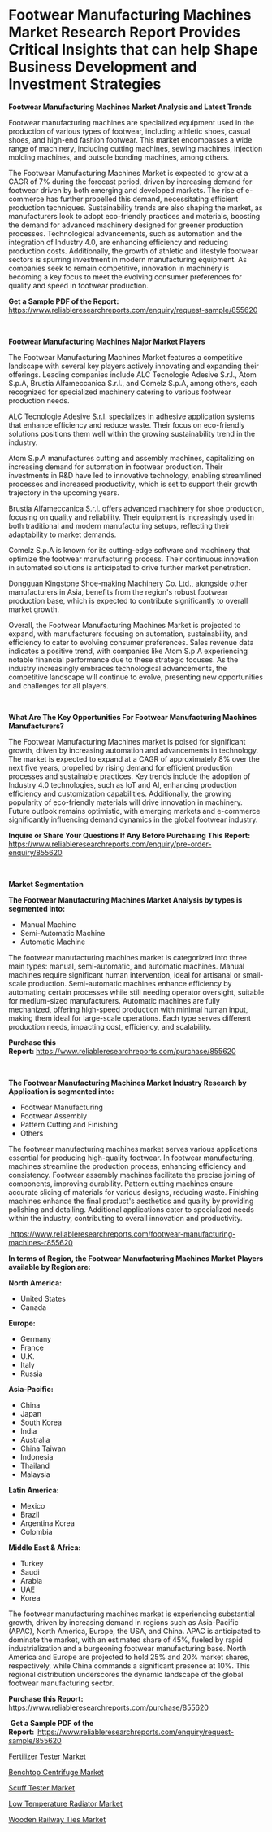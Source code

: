<p><h1>Footwear Manufacturing Machines Market Research Report Provides Critical Insights that can help Shape Business Development and Investment Strategies</h1></p><p><strong>Footwear Manufacturing Machines Market Analysis and Latest Trends</strong></p>
<p><p>Footwear manufacturing machines are specialized equipment used in the production of various types of footwear, including athletic shoes, casual shoes, and high-end fashion footwear. This market encompasses a wide range of machinery, including cutting machines, sewing machines, injection molding machines, and outsole bonding machines, among others. </p><p>The Footwear Manufacturing Machines Market is expected to grow at a CAGR of 7% during the forecast period, driven by increasing demand for footwear driven by both emerging and developed markets. The rise of e-commerce has further propelled this demand, necessitating efficient production techniques. Sustainability trends are also shaping the market, as manufacturers look to adopt eco-friendly practices and materials, boosting the demand for advanced machinery designed for greener production processes. Technological advancements, such as automation and the integration of Industry 4.0, are enhancing efficiency and reducing production costs. Additionally, the growth of athletic and lifestyle footwear sectors is spurring investment in modern manufacturing equipment. As companies seek to remain competitive, innovation in machinery is becoming a key focus to meet the evolving consumer preferences for quality and speed in footwear production.</p></p>
<p><strong>Get a Sample PDF of the Report:&nbsp;</strong> <a href="https://www.reliableresearchreports.com/enquiry/request-sample/855620?utm_campaign=36&utm_medium=2&utm_source=Github&utm_content=ia&utm_term=17022025&utm_id=footwear-manufacturing-machines">https://www.reliableresearchreports.com/enquiry/request-sample/855620</a></p>
<p>&nbsp;</p>
<p><strong>Footwear Manufacturing Machines Major Market Players</strong></p>
<p><p>The Footwear Manufacturing Machines Market features a competitive landscape with several key players actively innovating and expanding their offerings. Leading companies include ALC Tecnologie Adesive S.r.l., Atom S.p.A, Brustia Alfameccanica S.r.l., and Comelz S.p.A, among others, each recognized for specialized machinery catering to various footwear production needs.</p><p>ALC Tecnologie Adesive S.r.l. specializes in adhesive application systems that enhance efficiency and reduce waste. Their focus on eco-friendly solutions positions them well within the growing sustainability trend in the industry. </p><p>Atom S.p.A manufactures cutting and assembly machines, capitalizing on increasing demand for automation in footwear production. Their investments in R&D have led to innovative technology, enabling streamlined processes and increased productivity, which is set to support their growth trajectory in the upcoming years.</p><p>Brustia Alfameccanica S.r.l. offers advanced machinery for shoe production, focusing on quality and reliability. Their equipment is increasingly used in both traditional and modern manufacturing setups, reflecting their adaptability to market demands.</p><p>Comelz S.p.A is known for its cutting-edge software and machinery that optimize the footwear manufacturing process. Their continuous innovation in automated solutions is anticipated to drive further market penetration.</p><p>Dongguan Kingstone Shoe-making Machinery Co. Ltd., alongside other manufacturers in Asia, benefits from the region's robust footwear production base, which is expected to contribute significantly to overall market growth.</p><p>Overall, the Footwear Manufacturing Machines Market is projected to expand, with manufacturers focusing on automation, sustainability, and efficiency to cater to evolving consumer preferences. Sales revenue data indicates a positive trend, with companies like Atom S.p.A experiencing notable financial performance due to these strategic focuses. As the industry increasingly embraces technological advancements, the competitive landscape will continue to evolve, presenting new opportunities and challenges for all players.</p></p>
<p>&nbsp;</p>
<p><strong>What Are The Key Opportunities For Footwear Manufacturing Machines Manufacturers?</strong></p>
<p><p>The Footwear Manufacturing Machines market is poised for significant growth, driven by increasing automation and advancements in technology. The market is expected to expand at a CAGR of approximately 8% over the next five years, propelled by rising demand for efficient production processes and sustainable practices. Key trends include the adoption of Industry 4.0 technologies, such as IoT and AI, enhancing production efficiency and customization capabilities. Additionally, the growing popularity of eco-friendly materials will drive innovation in machinery. Future outlook remains optimistic, with emerging markets and e-commerce significantly influencing demand dynamics in the global footwear industry.</p></p>
<p><strong>Inquire or Share Your Questions If Any Before Purchasing This Report:</strong> <a href="https://www.reliableresearchreports.com/enquiry/pre-order-enquiry/855620?utm_campaign=36&utm_medium=2&utm_source=Github&utm_content=ia&utm_term=17022025&utm_id=footwear-manufacturing-machines">https://www.reliableresearchreports.com/enquiry/pre-order-enquiry/855620</a></p>
<p>&nbsp;</p>
<p><strong>Market Segmentation</strong></p>
<p><strong>The Footwear Manufacturing Machines Market Analysis by types is segmented into:</strong></p>
<p><ul><li>Manual Machine</li><li>Semi-Automatic Machine</li><li>Automatic Machine</li></ul></p>
<p><p>The footwear manufacturing machines market is categorized into three main types: manual, semi-automatic, and automatic machines. Manual machines require significant human intervention, ideal for artisanal or small-scale production. Semi-automatic machines enhance efficiency by automating certain processes while still needing operator oversight, suitable for medium-sized manufacturers. Automatic machines are fully mechanized, offering high-speed production with minimal human input, making them ideal for large-scale operations. Each type serves different production needs, impacting cost, efficiency, and scalability.</p></p>
<p><strong>Purchase this Report:&nbsp;</strong><a href="https://www.reliableresearchreports.com/purchase/855620?utm_campaign=36&utm_medium=2&utm_source=Github&utm_content=ia&utm_term=17022025&utm_id=footwear-manufacturing-machines">https://www.reliableresearchreports.com/purchase/855620</a></p>
<p>&nbsp;</p>
<p><strong>The Footwear Manufacturing Machines Market Industry Research by Application is segmented into:</strong></p>
<p><ul><li>Footwear Manufacturing</li><li>Footwear Assembly</li><li>Pattern Cutting and Finishing</li><li>Others</li></ul></p>
<p><p>The footwear manufacturing machines market serves various applications essential for producing high-quality footwear. In footwear manufacturing, machines streamline the production process, enhancing efficiency and consistency. Footwear assembly machines facilitate the precise joining of components, improving durability. Pattern cutting machines ensure accurate slicing of materials for various designs, reducing waste. Finishing machines enhance the final product's aesthetics and quality by providing polishing and detailing. Additional applications cater to specialized needs within the industry, contributing to overall innovation and productivity.</p></p>
<p><a href="https://www.reliableresearchreports.com/footwear-manufacturing-machines-r855620?utm_campaign=36&utm_medium=2&utm_source=Github&utm_content=ia&utm_term=17022025&utm_id=footwear-manufacturing-machines">&nbsp;https://www.reliableresearchreports.com/footwear-manufacturing-machines-r855620</a></p>
<p><strong>In terms of Region, the Footwear Manufacturing Machines Market Players available by Region are:</strong></p>
<p>
    <p> <strong> North America: </strong>
        <ul>
            <li>United States</li>
            <li>Canada</li>
        </ul>
        </p> 
    <p> <strong> Europe: </strong>
        <ul>
            <li>Germany</li>
            <li>France</li>
            <li>U.K.</li>
            <li>Italy</li>
            <li>Russia</li>
        </ul>
        </p> 
    <p> <strong> Asia-Pacific: </strong>
        <ul>
            <li>China</li>
            <li>Japan</li>
            <li>South Korea</li>
            <li>India</li>
            <li>Australia</li>
            <li>China Taiwan</li>
            <li>Indonesia</li>
            <li>Thailand</li>
            <li>Malaysia</li>
        </ul>
        </p> 
    <p> <strong> Latin America: </strong>
        <ul>
            <li>Mexico</li>
            <li>Brazil</li>
            <li>Argentina Korea</li>
            <li>Colombia</li>
        </ul>
        </p> 
    <p> <strong> Middle East & Africa: </strong>
        <ul>
            <li>Turkey</li>
            <li>Saudi</li>
            <li>Arabia</li>
            <li>UAE</li>
            <li>Korea</li>
        </ul>
    </p>
    </p>
<p><p>The footwear manufacturing machines market is experiencing substantial growth, driven by increasing demand in regions such as Asia-Pacific (APAC), North America, Europe, the USA, and China. APAC is anticipated to dominate the market, with an estimated share of 45%, fueled by rapid industrialization and a burgeoning footwear manufacturing base. North America and Europe are projected to hold 25% and 20% market shares, respectively, while China commands a significant presence at 10%. This regional distribution underscores the dynamic landscape of the global footwear manufacturing sector.</p></p>
<p><strong>Purchase this Report: </strong><a href="https://www.reliableresearchreports.com/purchase/855620?utm_campaign=36&utm_medium=2&utm_source=Github&utm_content=ia&utm_term=17022025&utm_id=footwear-manufacturing-machines">https://www.reliableresearchreports.com/purchase/855620</a></p>
<p>&nbsp;<strong>Get a Sample PDF of the Report:&nbsp;&nbsp;</strong><a href="https://www.reliableresearchreports.com/enquiry/request-sample/855620?utm_campaign=36&utm_medium=2&utm_source=Github&utm_content=ia&utm_term=17022025&utm_id=footwear-manufacturing-machines">https://www.reliableresearchreports.com/enquiry/request-sample/855620</a></p>
<p><strong></strong></p>
<p><p><a href="https://github.com/watzondechao/Market-Research-Report-List-1/blob/main/fertilizer-tester-market.md?utm_campaign=36&utm_medium=2&utm_source=Github&utm_content=ia&utm_term=17022025&utm_id=footwear-manufacturing-machines">Fertilizer Tester Market</a></p><p><a href="https://github.com/moazugavate/Market-Research-Report-List-1/blob/main/benchtop-centrifuge-market.md?utm_campaign=36&utm_medium=2&utm_source=Github&utm_content=ia&utm_term=17022025&utm_id=footwear-manufacturing-machines">Benchtop Centrifuge Market</a></p><p><a href="https://github.com/slmagaddam/Market-Research-Report-List-1/blob/main/scuff-tester-market.md?utm_campaign=36&utm_medium=2&utm_source=Github&utm_content=ia&utm_term=17022025&utm_id=footwear-manufacturing-machines">Scuff Tester Market</a></p><p><a href="https://github.com/iroldilom/Market-Research-Report-List-1/blob/main/low-temperature-radiator-market.md?utm_campaign=36&utm_medium=2&utm_source=Github&utm_content=ia&utm_term=17022025&utm_id=footwear-manufacturing-machines">Low Temperature Radiator Market</a></p><p><a href="https://github.com/chkrselia/Market-Research-Report-List-1/blob/main/wooden-railway-ties-market.md?utm_campaign=36&utm_medium=2&utm_source=Github&utm_content=ia&utm_term=17022025&utm_id=footwear-manufacturing-machines">Wooden Railway Ties Market</a></p></p>